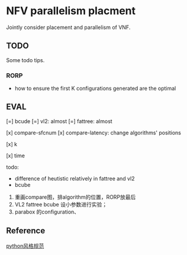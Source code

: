 # NFV parallelism placment

Jointly consider placement and parallelism of VNF.

## TODO

Some todo tips.

### RORP

- how to ensure the first K configurations generated are the optimal

## EVAL

[=] bcude
[=] vl2: almost
[=] fattree: almost

[x] compare-sfcnum
[x] compare-latency: change algorithms' positions

[x] k

[x] time


todo: 
- difference of heutistic relatively in fattree and vl2
- bcube

1. 重画compare图，排algorithm的位置，RORP放最后
2. VL2 fattree bcube 设小参数进行实验；
3. parabox 的configuration、


## Reference

[python风格规范](https://zh-google-styleguide.readthedocs.io/en/latest/google-python-styleguide/python_style_rules/)

